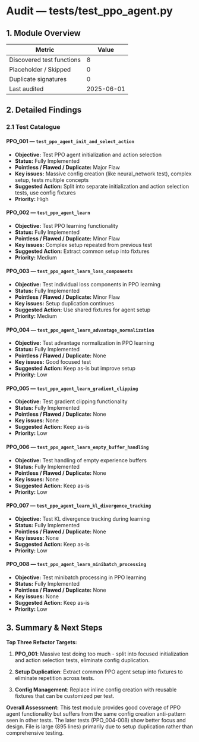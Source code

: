 <!--
⚠️ AUTO-GENERATED BY TestAuditBot — do not edit by hand.
Run `make audit-tests` to refresh.
-->

# Audit — tests/test_ppo_agent.py

## 1. Module Overview
| Metric | Value |
| ------ | ----- |
| Discovered test functions | 8 |
| Placeholder / Skipped | 0 |
| Duplicate signatures | 0 |
| Last audited | 2025-06-01 |

## 2. Detailed Findings
### 2.1 Test Catalogue

#### PPO_001 — `test_ppo_agent_init_and_select_action`
* **Objective:** Test PPO agent initialization and action selection
* **Status:** Fully Implemented
* **Pointless / Flawed / Duplicate:** Major Flaw
* **Key issues:** Massive config creation (like neural_network test), complex setup, tests multiple concepts
* **Suggested Action:** Split into separate initialization and action selection tests, use config fixtures
* **Priority:** High

#### PPO_002 — `test_ppo_agent_learn`
* **Objective:** Test PPO learning functionality
* **Status:** Fully Implemented
* **Pointless / Flawed / Duplicate:** Minor Flaw
* **Key issues:** Complex setup repeated from previous test
* **Suggested Action:** Extract common setup into fixtures
* **Priority:** Medium

#### PPO_003 — `test_ppo_agent_learn_loss_components`
* **Objective:** Test individual loss components in PPO learning
* **Status:** Fully Implemented
* **Pointless / Flawed / Duplicate:** Minor Flaw
* **Key issues:** Setup duplication continues
* **Suggested Action:** Use shared fixtures for agent setup
* **Priority:** Medium

#### PPO_004 — `test_ppo_agent_learn_advantage_normalization`
* **Objective:** Test advantage normalization in PPO learning
* **Status:** Fully Implemented
* **Pointless / Flawed / Duplicate:** None
* **Key issues:** Good focused test
* **Suggested Action:** Keep as-is but improve setup
* **Priority:** Low

#### PPO_005 — `test_ppo_agent_learn_gradient_clipping`
* **Objective:** Test gradient clipping functionality
* **Status:** Fully Implemented
* **Pointless / Flawed / Duplicate:** None
* **Key issues:** None
* **Suggested Action:** Keep as-is
* **Priority:** Low

#### PPO_006 — `test_ppo_agent_learn_empty_buffer_handling`
* **Objective:** Test handling of empty experience buffers
* **Status:** Fully Implemented
* **Pointless / Flawed / Duplicate:** None
* **Key issues:** None
* **Suggested Action:** Keep as-is
* **Priority:** Low

#### PPO_007 — `test_ppo_agent_learn_kl_divergence_tracking`
* **Objective:** Test KL divergence tracking during learning
* **Status:** Fully Implemented
* **Pointless / Flawed / Duplicate:** None
* **Key issues:** None
* **Suggested Action:** Keep as-is
* **Priority:** Low

#### PPO_008 — `test_ppo_agent_learn_minibatch_processing`
* **Objective:** Test minibatch processing in PPO learning
* **Status:** Fully Implemented
* **Pointless / Flawed / Duplicate:** None
* **Key issues:** None
* **Suggested Action:** Keep as-is
* **Priority:** Low

## 3. Summary & Next Steps

**Top Three Refactor Targets:**

1. **PPO_001**: Massive test doing too much - split into focused initialization and action selection tests, eliminate config duplication.

2. **Setup Duplication**: Extract common PPO agent setup into fixtures to eliminate repetition across tests.

3. **Config Management**: Replace inline config creation with reusable fixtures that can be customized per test.

**Overall Assessment:** This test module provides good coverage of PPO agent functionality but suffers from the same config creation anti-pattern seen in other tests. The later tests (PPO_004-008) show better focus and design. File is large (895 lines) primarily due to setup duplication rather than comprehensive testing.
